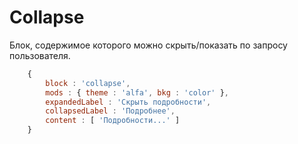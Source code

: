 Collapse
========

Блок, содержимое которого можно скрыть/показать по запросу пользователя.

```js
    {
        block : 'collapse',
        mods : { theme : 'alfa', bkg : 'color' },
        expandedLabel : 'Скрыть подробности',
        collapsedLabel : 'Подробнее',
        content : [ 'Подробности...' ]
    }
```

